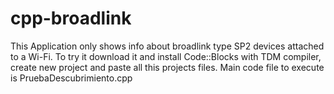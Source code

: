 # cpp-broadlink

This Application only shows info about broadlink type SP2 devices attached to a Wi-Fi.
To try it download it and install Code::Blocks with TDM compiler, create new project and paste all this projects files.
Main code file to execute is PruebaDescubrimiento.cpp
